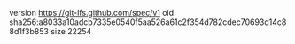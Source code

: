 version https://git-lfs.github.com/spec/v1
oid sha256:a8033a10adcb7335e0540f5aa526a61c2f354d782cdec70693d14c88d1f3b853
size 22254
